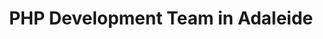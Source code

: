 ---
title: PHP Development Team in Adaleide
permalink: /landings/php-developer-adaleide
technology: PHP
location: Adaleide
---